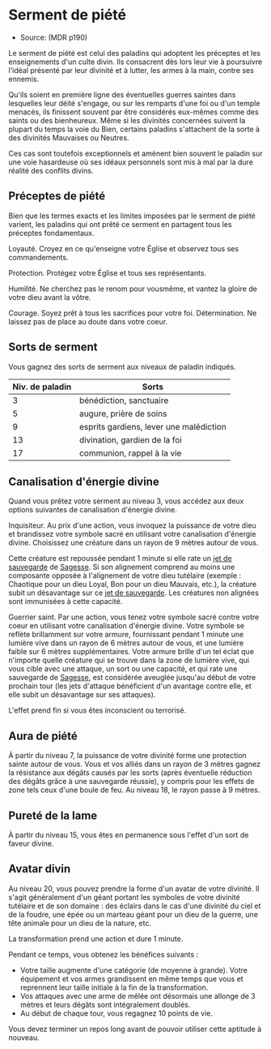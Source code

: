 <Items>

# <Name>Serment de piété</Name>

- Source: <Source>(MDR p190)</Source>

Le serment de piété est celui des paladins qui adoptent les préceptes et les enseignements d'un culte divin. Ils consacrent dès lors leur vie à poursuivre l'idéal présenté par leur divinité et à lutter, les armes à la main, contre ses ennemis.

Qu'ils soient en première ligne des éventuelles guerres saintes dans lesquelles leur déité s'engage, ou sur les remparts d'une foi ou d'un temple menacés, ils finissent souvent par être considérés eux-mêmes comme des saints ou des bienheureux. Même si les divinités concernées suivent la plupart du temps la voie du Bien, certains paladins s'attachent de la sorte à des divinités Mauvaises ou Neutres.

Ces cas sont toutefois exceptionnels et amènent bien souvent le paladin sur une voie hasardeuse où ses idéaux personnels sont mis à mal par la dure réalité des conflits divins.

<Generic>

## <Name>Préceptes de piété</Name>

Bien que les termes exacts et les limites imposées par le serment de piété varient, les paladins qui ont prêté ce serment en partagent tous les préceptes fondamentaux.

Loyauté. Croyez en ce qu'enseigne votre Église et observez tous ses commandements.

Protection. Protégez votre Église et tous ses représentants.

Humilité. Ne cherchez pas le renom pour vousmême, et vantez la gloire de votre dieu avant la vôtre.

Courage. Soyez prêt à tous les sacrifices pour votre foi. Détermination. Ne laissez pas de place au doute dans votre coeur.

</Generic>

<Generic>

## <Name>Sorts de serment</Name>

Vous gagnez des sorts de serment aux niveaux de paladin indiqués.

|Niv. de paladin|Sorts|
|---|---|
|3|bénédiction, sanctuaire|
|5|augure, prière de soins|
|9|esprits gardiens, lever une malédiction|
|13|divination, gardien de la foi|
|17|communion, rappel à la vie|

</Generic>

<Generic>

## <Name>Canalisation d'énergie divine</Name>

Quand vous prêtez votre serment au niveau 3, vous accédez aux deux options suivantes de canalisation d'énergie divine.

Inquisiteur. Au prix d'une action, vous invoquez la puissance de votre dieu et brandissez votre symbole sacré en utilisant votre canalisation d'énergie divine. Choisissez une créature dans un rayon de 9 mètres autour de vous.

Cette créature est repoussée pendant 1 minute si elle rate un [jet de sauvegarde] de [Sagesse]. Si son alignement comprend au moins une composante opposée à l'alignement de votre dieu tutélaire (exemple : Chaotique pour un dieu Loyal, Bon pour un dieu Mauvais, etc.), la créature subit un désavantage sur ce [jet de sauvegarde]. Les créatures non alignées sont immunisées à cette capacité.

Guerrier saint. Par une action, vous tenez votre symbole sacré contre votre coeur en utilisant votre canalisation d'énergie divine. Votre symbole se reflète brillamment sur votre armure, fournissant pendant 1 minute une lumière vive dans un rayon de 6 mètres autour de vous, et une lumière faible sur 6 mètres supplémentaires. Votre armure brille d'un tel éclat que n'importe quelle créature qui se trouve dans la zone de lumière vive, qui vous cible avec une attaque, un sort ou une capacité, et qui rate une sauvegarde de [Sagesse], est considérée aveuglée jusqu'au début de votre prochain tour (les jets d'attaque bénéficient d'un avantage contre elle, et elle subit un désavantage sur ses attaques).

L'effet prend fin si vous êtes inconscient ou terrorisé.

</Generic>

<Generic>

## <Name>Aura de piété</Name>

À partir du niveau 7, la puissance de votre divinité forme une protection sainte autour de vous. Vous et vos alliés dans un rayon de 3 mètres gagnez la résistance aux dégâts causés par les sorts (après éventuelle réduction des dégâts grâce à une sauvegarde réussie), y compris pour les effets de zone tels ceux d'une boule de feu. Au niveau 18, le rayon passe à 9 mètres.

</Generic>

<Generic>

## <Name>Pureté de la lame</Name>

À partir du niveau 15, vous êtes en permanence sous l'effet d'un sort de faveur divine.

</Generic>

<Generic>

## <Name>Avatar divin</Name>

Au niveau 20, vous pouvez prendre la forme d'un avatar de votre divinité. Il s'agit généralement d'un géant portant les symboles de votre divinité tutélaire et de son domaine : des éclairs dans le cas d'une divinité du ciel et de la foudre, une épée ou un marteau géant pour un dieu de la guerre, une tête animale pour un dieu de la nature, etc.

La transformation prend une action et dure 1 minute.

Pendant ce temps, vous obtenez les bénéfices suivants :

* Votre taille augmente d'une catégorie (de moyenne à grande). Votre équipement et vos armes grandissent en même temps que vous et reprennent leur taille initiale à la fin de la transformation.
* Vos attaques avec une arme de mêlée ont désormais une allonge de 3 mètres et leurs dégâts sont intégralement doublés.
* Au début de chaque tour, vous regagnez 10 points de vie.

Vous devez terminer un repos long avant de pouvoir utiliser cette aptitude à nouveau.

</Generic>

</Items>

[jet de sauvegarde]: abilities_hd.md#jets-de-sauvegarde

[Force]: abilities_strength_hd.md
[Dextérité]: abilities_dexterity_hd.md
[Constitution]: abilities_constitution_hd.md
[Intelligence]: abilities_intelligence_hd.md
[Sagesse]: abilities_wisdom_hd.md
[Charisme]: abilities_charisma_hd.md




